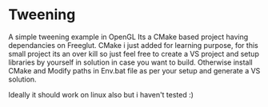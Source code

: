 Tweening
==================

A simple tweening example in OpenGL
Its a CMake based project having dependancies on Freeglut.
CMake i just added for learning purpose, for this small project its an over kill
so just feel free to create a VS project and setup libraries by yourself in solution in case you want to build.
Otherwise install CMake and Modify paths in Env.bat file as per your setup and generate a VS solution.

Ideally it should work on linux also but i haven't tested :)